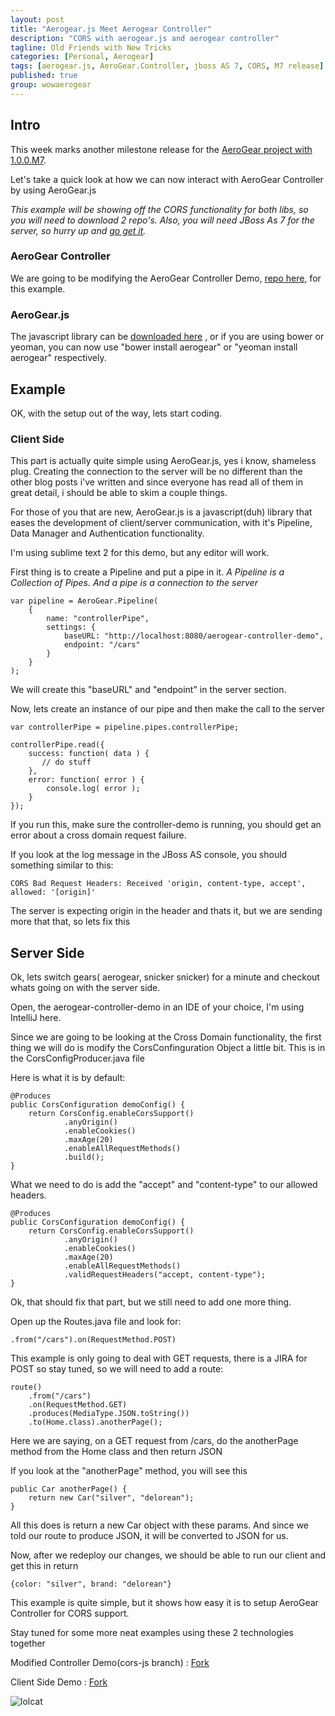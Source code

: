 ```yaml
---
layout: post
title: "Aerogear.js Meet Aerogear Controller"
description: "CORS with aerogear.js and aerogear controller"
tagline: Old Friends with New Tricks
categories: [Personal, Aerogear]
tags: [aerogear.js, AeroGear.Controller, jboss AS 7, CORS, M7 release]
published: true
group: wowaerogear
---
```



## Intro

This week marks another milestone release for the [AeroGear project with 1.0.0.M7](http://aerogear.org/news/2012/12/20/aerogear-1.0.0.M7-is-out/index.html).

Let's take a quick look at how we can now interact with AeroGear Controller by using AeroGear.js

_This example will be showing off the CORS functionality for both libs, so you will need to download 2 repo's.
Also, you will need JBoss As 7 for the server, so hurry up and [go get it](http://www.jboss.org/as7)._

### AeroGear Controller

We are going to be modifying the AeroGear Controller Demo, [repo here](https://github.com/aerogear/aerogear-controller-demo), for this example.


### AeroGear.js

The javascript library can be [downloaded here](https://github.com/aerogear/aerogear-js/archive/1.0.0-M2.zip) , or if you are using bower or yeoman, you can now use "bower install aerogear" or "yeoman install aerogear" respectively.

## Example

OK, with the setup out of the way,  lets start coding.

### Client Side

This part is actually quite simple using AeroGear.js, yes i know, shameless plug.  Creating the connection to the server will be no different than the other blog posts i've written and since everyone has read all of them in great detail, i should be able to skim a couple things.

For those of you that are new,  AeroGear.js is a javascript(duh) library that eases the development of client/server communication, with it's Pipeline, Data Manager and Authentication functionality.

I'm using sublime text 2 for this demo, but any editor will work.

First thing is to create a Pipeline and put a pipe in it.
_A Pipeline is a Collection of Pipes.  And a pipe is a connection to the server_


    var pipeline = AeroGear.Pipeline(
        {
            name: "controllerPipe",
            settings: {
                baseURL: "http://localhost:8080/aerogear-controller-demo",
                endpoint: "/cars"
            }
        }
    );

We will create this "baseURL" and "endpoint" in the server section.

Now, lets create an instance of our pipe and then make the call to the server

    var controllerPipe = pipeline.pipes.controllerPipe;

    controllerPipe.read({
        success: function( data ) {
           // do stuff
        },
        error: function( error ) {
            console.log( error );
        }
    });


If you run this,  make sure the controller-demo is running, you should get an error about a cross domain request failure.

If you look at the log message in the JBoss AS console, you should something similar to this:

    CORS Bad Request Headers: Received 'origin, content-type, accept', allowed: '[origin]'

The server is expecting origin in the header and thats it, but we are sending more that that, so lets fix this

## Server Side

Ok, lets switch gears( aerogear, snicker snicker) for a minute and checkout whats going on with the server side.

Open, the aerogear-controller-demo in an IDE of your choice,  I'm using IntelliJ here.

Since we are going to be looking at the Cross Domain functionality, the first thing we will do is modify the CorsConfinguration Object a little bit.  This is in the CorsConfigProducer.java file

Here is what it is by default:

    @Produces
    public CorsConfiguration demoConfig() {
        return CorsConfig.enableCorsSupport()
                .anyOrigin()
                .enableCookies()
                .maxAge(20)
                .enableAllRequestMethods()
                .build();
    }

What we need to do is add the "accept" and "content-type" to our allowed headers.

    @Produces
    public CorsConfiguration demoConfig() {
        return CorsConfig.enableCorsSupport()
                .anyOrigin()
                .enableCookies()
                .maxAge(20)
                .enableAllRequestMethods()
                .validRequestHeaders("accept, content-type");
    }

Ok,  that should fix that part,  but we still need to add one more thing.

Open up the Routes.java file and look for:

    .from("/cars").on(RequestMethod.POST)

This example is only going to deal with GET requests,  there is a JIRA for POST so stay tuned, so we will need to add a route:

    route()
        .from("/cars")
        .on(RequestMethod.GET)
        .produces(MediaType.JSON.toString())
        .to(Home.class).anotherPage();

Here we are saying, on a GET request from /cars, do the anotherPage method from the Home class and then return JSON

If you look at the "anotherPage" method, you will see this

    public Car anotherPage() {
        return new Car("silver", "delorean");
    }

All this does is return a new Car object with these params.  And since we told our route to produce JSON, it will be converted to JSON for us.


Now, after we redeploy our changes, we should be able to run our client and get this in return

    {color: "silver", brand: "delorean"}

This example is quite simple,  but it shows how easy it is to setup AeroGear Controller for CORS support.

Stay tuned for some more neat examples using these 2 technologies together


Modified Controller Demo(cors-js branch) : [Fork](https://github.com/lholmquist/aerogear-controller-demo/tree/cors-js)

Client Side Demo : [Fork](https://github.com/lholmquist/aerogear-controller-js-demo)

![lolcat](http://lolkitten.org/wp-content/uploads/2012/11/funny-cats-lolcats-christmas-is-coming.jpg)

